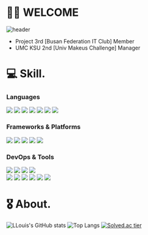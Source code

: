 # 👨‍💻 WELCOME

![header](https://capsule-render.vercel.app/api?type=waving&color=0:7FFFD4,100:1B1D1F&height=200&section=header&text=Shinui%20Oh(LLouis)&fontSize=60&animation=twinkling)
- Project 3rd [Busan Federation IT Club] Member
- UMC KSU 2nd [Univ Makeus Challenge] Manager

# 💻 Skill.
### Languages
<img src="https://img.shields.io/badge/C-111324?style=flat&logo=C&logoColor=white"/> <img src="https://img.shields.io/badge/C++-00599C?style=flat&logo=C%2B%2B&logoColor=white"/> <img src="https://img.shields.io/badge/Java-007396?style=flat&logo=Java&logoColor=white"/> <img src="https://img.shields.io/badge/JavaScript-F7DF1E?style=flat&logo=JavaScript&logoColor=white"/> <img src="https://img.shields.io/badge/Python-3776AB?style=flat&logo=Python&logoColor=white"/> <img src="https://img.shields.io/badge/HTML5-E34F26?style=flat&logo=HTML5&logoColor=white"/> <img src="https://img.shields.io/badge/CSS3-1572B6?style=flat&logo=CSS3&logoColor=white"/>

### Frameworks & Platforms
<img src="https://img.shields.io/badge/Spring-6DB33F?style=flat&logo=Spring&logoColor=white"/> <img src="https://img.shields.io/badge/Spring Boot-6DB33F?style=flat&logo=Spring Boot&logoColor=white"/> <img src="https://img.shields.io/badge/Spring Security-6DB33F?style=flat&logo=Spring Security&logoColor=white"/> <img src="https://img.shields.io/badge/JUnit5-25A162?style=flat&logo=JUnit5&logoColor=white"/> <img src="https://img.shields.io/badge/Node.js-339933?style=flat&logo=Node.js&logoColor=white"/>

### DevOps & Tools
<img src="https://img.shields.io/badge/MySQL-4479A1?style=flat&logo=MySQL&logoColor=white"/> <img src="https://img.shields.io/badge/MariaDB-003545?style=flat&logo=MariaDB&logoColor=white"/> <img src="https://img.shields.io/badge/Amazon AWS-232F3E?style=flat&logo=Amazon AWS&logoColor=white"/> <img src="https://img.shields.io/badge/Apache Tomcat-F8DC75?style=flat&logo=Apache Tomcat&logoColor=white"/>  
<img src="https://img.shields.io/badge/IntelliJ IDEA-000000?style=flat&logo=IntelliJ IDEA&logoColor=white"/> <img src="https://img.shields.io/badge/CLion-000000?style=flat&logo=CLion&logoColor=white"/> <img src="https://img.shields.io/badge/PyCharm-000000?style=flat&logo=PyCharm&logoColor=white"/> <img src="https://img.shields.io/badge/Visual Studio Code-007ACC?style=flat&logo=Visual Studio Code&logoColor=white"/> <img src="https://img.shields.io/badge/Eclipse IDE-2C2255?style=flat&logo=Eclipse IDE&logoColor=white"/> <img src="https://img.shields.io/badge/Git-F05032?style=flat&logo=Git&logoColor=white"/>

# 🎖️ About.
![LLouis's GitHub stats](https://github-readme-stats.vercel.app/api?username=Shinui-Oh&show_icons=true&theme=radical) 
![Top Langs](https://github-readme-stats.vercel.app/api/top-langs/?username=Shinui-Oh&layout=compact&theme=tokyonight) 
[![Solved.ac tier](http://mazassumnida.wtf/api/v2/generate_badge?boj=louis0622)](https://solved.ac/louis0622)
